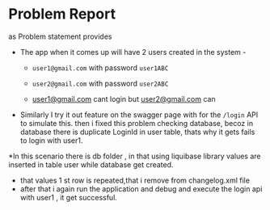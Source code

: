 # Problem Report
as Problem statement provides 
* The app when it comes up will have 2 users created in the system -
  * `user1@gmail.com` with password `user1ABC`
  * `user2@gmail.com` with password `user2ABC`
  
  * user1@gmail.com cant login but user2@gmail.com can
* Similarly I try it out feature on the swagger page with for the `/login` API to simulate this.
 then i fixed this problem checking database, becoz in database there is duplicate LoginId in user table, thats why it gets fails to login with user1. 
 
 *In this scenario there is db folder , in that using liquibase library values are inserted in table user while database get created.
 * that values 1 st row is repeated,that i remove from changelog.xml file
 * after that i again run the application and debug and execute the login api with user1 , it get successful.
